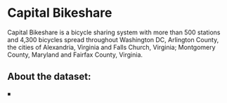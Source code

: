 # Capital Bikeshare
 Capital Bikeshare is a bicycle sharing system with more than 500 stations and 4,300 bicycles spread throughout Washington DC, Arlington County, the cities of  Alexandria, Virginia and Falls Church, Virginia; Montgomery County, Maryland and Fairfax County, Virginia.
 
## About the dataset:
◾ 
